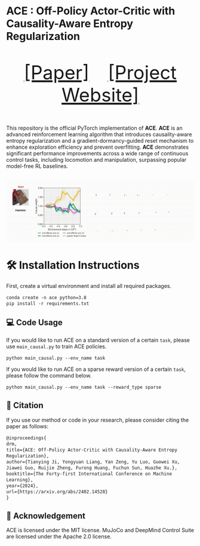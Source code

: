 # ACE : Off-Policy Actor-Critic with Causality-Aware Entropy Regularization

<p align="center" style="font-size: 50px">
   <a href="https://arxiv.org/abs/2402.14528">[Paper]</a>&emsp;<a href="https://ace-rl.github.io/">[Project Website]</a>
</p>


This repository is the official PyTorch implementation of **ACE**. **ACE** is an advanced reinforcement learning algorithm that introduces causality-aware entropy regularization and a gradient-dormancy-guided reset mechanism to enhance exploration efficiency and prevent overfitting. **ACE** demonstrates significant performance improvements across a wide range of continuous control tasks, including locomotion and manipulation, surpassing popular model-free RL baselines.

<p align="center">
  <br><img src='causal.gif' width="1000"/><br>
</p>


# 🛠️ Installation Instructions

First, create a virtual environment and install all required packages. 
~~~
conda create -n ace python=3.8
pip install -r requirements.txt
~~~


## 💻 Code Usage

If you would like to run ACE on a standard version of a certain `task`, please use `main_causal.py` to train ACE policies.
~~~
python main_causal.py --env_name task
~~~
If you would like to run ACE on a sparse reward version of a certain `task`, please follow the command below.
~~~
python main_causal.py --env_name task --reward_type sparse
~~~

## 📝 Citation

If you use our method or code in your research, please consider citing the paper as follows:

```
@inproceedings{
drm,
title={ACE: Off-Policy Actor-Critic with Causality-Aware Entropy Regularization},
author={Tianying Ji, Yongyuan Liang, Yan Zeng, Yu Luo, Guowei Xu, Jiawei Guo, Ruijie Zheng, Furong Huang, Fuchun Sun, Huazhe Xu.},
booktitle={The Forty-first International Conference on Machine Learning},
year={2024},
url={https://arxiv.org/abs/2402.14528}
}
```

## 🙏 Acknowledgement

ACE is licensed under the MIT license. MuJoCo and DeepMind Control Suite are licensed under the Apache 2.0 license. 
